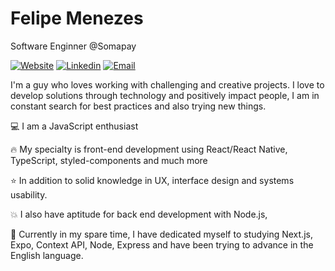 # Felipe Menezes

Software Enginner @Somapay

[![Website](https://img.shields.io/badge/Website-red.svg?logo=Coveralls)]()
[![Linkedin](https://img.shields.io/badge/Linkedin-blue.svg?logo=linkedin)](https://www.linkedin.com/in/felipemenezesmagalhaes/)
[![Email](https://img.shields.io/badge/Email-important.svg?logo=Mail.ru)](mailto:fmm312@gmail.com)

I'm a guy who loves working with challenging and creative projects. I love to develop solutions through technology and positively impact people, I am in constant search for best practices and also trying new things.

:computer: I am a JavaScript enthusiast

:fire: My specialty is front-end development using React/React Native, TypeScript, styled-components and much more

:star: In addition to solid knowledge in UX, interface design and systems usability.

:boom: I also have aptitude for back end development with Node.js, 

:rocket: Currently in my spare time, I have dedicated myself to studying Next.js, Expo, Context API, Node, Express and have been trying to advance in the English language.
